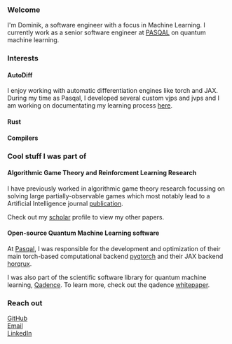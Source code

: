 ### Welcome
I'm Dominik, a software engineer with a focus in Machine Learning.
I currently work as a senior software engineer at [PASQAL](https://pasqal.com) on quantum machine learning.

### Interests

#### AutoDiff
I enjoy working with automatic differentiation engines like torch and JAX. During my time as Pasqal, I developed several custom vjps and jvps and I am working on documentating my learning process [here](https://github.com/dominikandreasseitz/custom_jvp_vjp_tutorials).
#### Rust
#### Compilers

### Cool stuff I was part of

#### Algorithmic Game Theory and Reinforcment Learning Research
I have previously worked in algorithmic game theory research focussing on solving large partially-observable games which most notably lead to a Artificial Intelligence journal [publication](https://doi.org/10.1016/j.artint.2022.103805).

Check out my [scholar](https://scholar.google.com/citations?user=iLP6ouIAAAAJ&hl=en&oi=ao) profile to view my other papers.

#### Open-source Quantum Machine Learning software
At [Pasqal](https://pasqal.com), I was responsible for the development and optimization of their main torch-based computational backend [pyqtorch](https://github.com/pasqal-io/pyqtorch) and their JAX backend [horqrux](https://github.com/pasqal-io/horqrux).

I was also part of the scientific software library for quantum machine learning, [Qadence](https://github.com/pasqal-io/qadence). 
To learn more, check out the qadence [whitepaper](https://arxiv.org/pdf/2401.09915).


### Reach out
[GitHub](https://github.com/dominikandreasseitz)<br>
[Email](mailto:dominik.andreas.seitz@gmail.com)<br>
[LinkedIn](https://www.linkedin.com/in/dominik-andreas-seitz-0689/)



